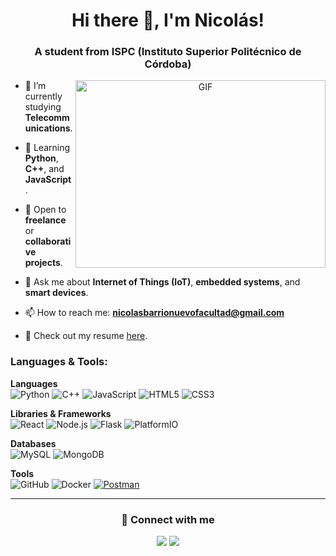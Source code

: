 <h1 align="center">Hi there 👋, I'm Nicolás!</h1>
<h3 align="center">A student from ISPC (Instituto Superior Politécnico de Córdoba)</h3>

<a target="_blank" align="center">
  <img align="right" top="500" height="300" width="400" alt="GIF" src="https://media.giphy.com/media/SWoSkN6DxTszqIKEqv/giphy.gif">
</a>

- 🔭 I’m currently studying **Telecommunications**.

- 🌱 Learning **Python**, **C++**, and **JavaScript**.

- 🤝 Open to **freelance** or **collaborative projects**.

- 💬 Ask me about **Internet of Things (IoT)**, **embedded systems**, and **smart devices**.

- 📫 How to reach me: **nicolasbarrionuevofacultad@gmail.com**

- 📄 Check out my resume [here](CV).

### Languages & Tools:

**Languages**  
![Python](https://img.shields.io/badge/-Python-black?style=flat-square&logo=Python)
![C++](https://img.shields.io/badge/-C++-00599C?style=flat-square&logo=c)
![JavaScript](https://img.shields.io/badge/-JavaScript-black?style=flat-square&logo=javascript)
![HTML5](https://img.shields.io/badge/-HTML5-E34F26?style=flat-square&logo=html5&logoColor=white)
![CSS3](https://img.shields.io/badge/-CSS3-1572B6?style=flat-square&logo=css3)

**Libraries & Frameworks**  
![React](https://img.shields.io/badge/-React-black?style=flat-square&logo=react)
![Node.js](https://img.shields.io/badge/-Node.js-black?style=flat-square&logo=Node.js)
![Flask](https://img.shields.io/badge/-Flask-black?style=flat-square&logo=flask)
![PlatformIO](https://img.shields.io/badge/-PlatformIO-orange?style=flat-square)

**Databases**  
![MySQL](https://img.shields.io/badge/-MySQL-black?style=flat-square&logo=mysql)
![MongoDB](https://img.shields.io/badge/-MongoDB-green?style=flat-square&logo=mongodb)

**Tools**  
![GitHub](https://img.shields.io/badge/-GitHub-181717?style=flat-square&logo=github)
![Docker](https://img.shields.io/badge/-Docker-blue?style=flat-square&logo=docker)
<a href="#"><img alt="Postman" src="https://img.shields.io/badge/Postman-FF6C37?logo=postman&logoColor=white"></a> 

---

<h3 align="center">🤝 Connect with me </h3>

<p align="center">
<a href="mailto:nicolasbarrionuevofacultad@gmail.com"><img src="https://img.shields.io/badge/-Email-D14836?style=flat-square&logo=gmail&logoColor=white"></a>
<a href="https://www.linkedin.com/in/nicol%C3%A1s-barrionuevo-020456338" target="blank"><img src="https://img.shields.io/badge/-LinkedIn-blue?style=flat-square&logo=linkedin"></a>
</p>
